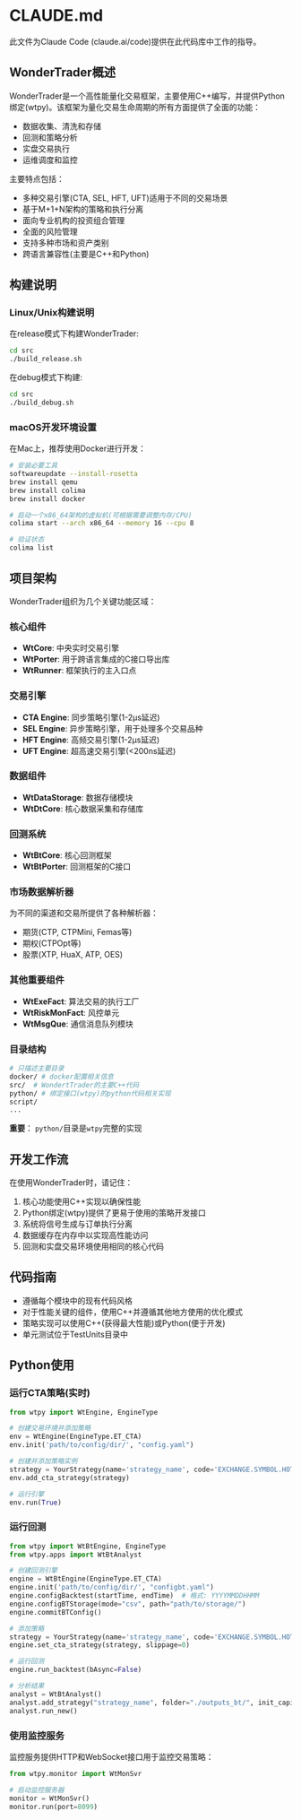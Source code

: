 # CLAUDE.md

此文件为Claude Code (claude.ai/code)提供在此代码库中工作的指导。

## WonderTrader概述

WonderTrader是一个高性能量化交易框架，主要使用C++编写，并提供Python绑定(wtpy)。该框架为量化交易生命周期的所有方面提供了全面的功能：

- 数据收集、清洗和存储
- 回测和策略分析
- 实盘交易执行
- 运维调度和监控

主要特点包括：
- 多种交易引擎(CTA, SEL, HFT, UFT)适用于不同的交易场景
- 基于M+1+N架构的策略和执行分离
- 面向专业机构的投资组合管理
- 全面的风险管理
- 支持多种市场和资产类别
- 跨语言兼容性(主要是C++和Python)

## 构建说明

### Linux/Unix构建说明

在release模式下构建WonderTrader:
```bash
cd src
./build_release.sh
```

在debug模式下构建:
```bash
cd src
./build_debug.sh
```

### macOS开发环境设置

在Mac上，推荐使用Docker进行开发：

```bash
# 安装必要工具
softwareupdate --install-rosetta
brew install qemu
brew install colima
brew install docker

# 启动一个x86_64架构的虚拟机(可根据需要调整内存/CPU)
colima start --arch x86_64 --memory 16 --cpu 8

# 验证状态
colima list
```

## 项目架构

WonderTrader组织为几个关键功能区域：

### 核心组件
- **WtCore**: 中央实时交易引擎
- **WtPorter**: 用于跨语言集成的C接口导出库
- **WtRunner**: 框架执行的主入口点

### 交易引擎
- **CTA Engine**: 同步策略引擎(1-2μs延迟)
- **SEL Engine**: 异步策略引擎，用于处理多个交易品种
- **HFT Engine**: 高频交易引擎(1-2μs延迟)
- **UFT Engine**: 超高速交易引擎(<200ns延迟)

### 数据组件
- **WtDataStorage**: 数据存储模块
- **WtDtCore**: 核心数据采集和存储库

### 回测系统
- **WtBtCore**: 核心回测框架
- **WtBtPorter**: 回测框架的C接口

### 市场数据解析器
为不同的渠道和交易所提供了各种解析器：
- 期货(CTP, CTPMini, Femas等)
- 期权(CTPOpt等)
- 股票(XTP, HuaX, ATP, OES)

### 其他重要组件
- **WtExeFact**: 算法交易的执行工厂
- **WtRiskMonFact**: 风控单元
- **WtMsgQue**: 通信消息队列模块

### 目录结构

```bash
# 只描述主要目录
docker/ # docker配置相关信息
src/  # WondertTrader的主要C++代码
python/ # 绑定接口(wtpy)的python代码相关实现
script/
...

```
**重要**： `python/`目录是`wtpy`完整的实现

## 开发工作流

在使用WonderTrader时，请记住：

1. 核心功能使用C++实现以确保性能
2. Python绑定(wtpy)提供了更易于使用的策略开发接口
3. 系统将信号生成与订单执行分离
4. 数据缓存在内存中以实现高性能访问
5. 回测和实盘交易环境使用相同的核心代码

## 代码指南

- 遵循每个模块中的现有代码风格
- 对于性能关键的组件，使用C++并遵循其他地方使用的优化模式
- 策略实现可以使用C++(获得最大性能)或Python(便于开发)
- 单元测试位于TestUnits目录中

## Python使用

### 运行CTA策略(实时)

```python
from wtpy import WtEngine, EngineType

# 创建交易环境并添加策略
env = WtEngine(EngineType.ET_CTA)
env.init('path/to/config/dir/', "config.yaml")

# 创建并添加策略实例
strategy = YourStrategy(name='strategy_name', code='EXCHANGE.SYMBOL.HOT', ...)
env.add_cta_strategy(strategy)

# 运行引擎
env.run(True)
```

### 运行回测

```python
from wtpy import WtBtEngine, EngineType
from wtpy.apps import WtBtAnalyst

# 创建回测引擎
engine = WtBtEngine(EngineType.ET_CTA)
engine.init('path/to/config/dir/', "configbt.yaml")
engine.configBacktest(startTime, endTime)  # 格式: YYYYMMDDHHMM
engine.configBTStorage(mode="csv", path="path/to/storage/")
engine.commitBTConfig()

# 添加策略
strategy = YourStrategy(name='strategy_name', code='EXCHANGE.SYMBOL.HOT', ...)
engine.set_cta_strategy(strategy, slippage=0)

# 运行回测
engine.run_backtest(bAsync=False)

# 分析结果
analyst = WtBtAnalyst()
analyst.add_strategy("strategy_name", folder="./outputs_bt/", init_capital=500000)
analyst.run_new()
```

### 使用监控服务

监控服务提供HTTP和WebSocket接口用于监控交易策略：

```python
from wtpy.monitor import WtMonSvr

# 启动监控服务器
monitor = WtMonSvr()
monitor.run(port=8099)
```